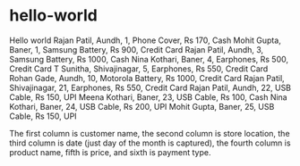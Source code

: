 # hello-world
Hello world
Rajan Patil, Aundh, 1, Phone Cover, Rs 170, Cash
Mohit Gupta, Baner, 1, Samsung Battery, Rs 900, Credit Card
Rajan Patil, Aundh, 3, Samsung Battery, Rs 1000, Cash
Nina Kothari, Baner, 4, Earphones, Rs 500, Credit Card
T Sunitha, Shivajinagar, 5, Earphones, Rs 550, Credit Card
Rohan Gade, Aundh, 10, Motorola Battery, Rs 1000, Credit Card
Rajan Patil, Shivajinagar, 21, Earphones, Rs 550, Credit Card
Rajan Patil, Aundh, 22, USB Cable, Rs 150, UPI
Meena Kothari, Baner, 23, USB Cable, Rs 100, Cash
Nina Kothari, Baner, 24, USB Cable, Rs 200, UPI
Mohit Gupta, Baner, 25, USB Cable, Rs 150, UPI


The first column is customer name, the second column is store location, the third column is date (just day of the month is captured), the fourth column is product name, fifth is price, and sixth is payment type.
